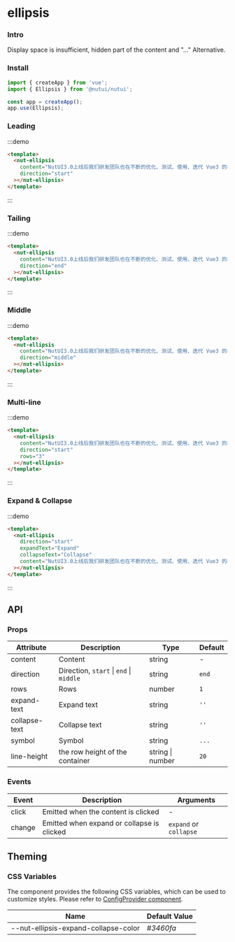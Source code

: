 # ellipsis

### Intro

Display space is insufficient, hidden part of the content and "..." Alternative.

### Install

```javascript
import { createApp } from 'vue';
import { Ellipsis } from '@nutui/nutui';

const app = createApp();
app.use(Ellipsis);
```

### Leading

:::demo

```html
<template>
  <nut-ellipsis
    content="NutUI3.0上线后我们研发团队也在不断的优化、测试、使用、迭代 Vue3 的相关组件，但是在跨端小程序的开发过程中，发现没有合适的组件库可以支持多端开发。为了填补这一空白，同时为了优化开发者体验，让 NutUI 能够为更多的开发者带来便利，我们决定在 NutUI 中增加小程序多端适配的能力。"
    direction="start"
  ></nut-ellipsis>
</template>
```

:::

### Tailing

:::demo

```html
<template>
  <nut-ellipsis
    content="NutUI3.0上线后我们研发团队也在不断的优化、测试、使用、迭代 Vue3 的相关组件，但是在跨端小程序的开发过程中，发现没有合适的组件库可以支持多端开发。为了填补这一空白，同时为了优化开发者体验，让 NutUI 能够为更多的开发者带来便利，我们决定在 NutUI 中增加小程序多端适配的能力。"
    direction="end"
  ></nut-ellipsis>
</template>
```

:::

### Middle

:::demo

```html
<template>
  <nut-ellipsis
    content="NutUI3.0上线后我们研发团队也在不断的优化、测试、使用、迭代 Vue3 的相关组件，但是在跨端小程序的开发过程中，发现没有合适的组件库可以支持多端开发。为了填补这一空白，同时为了优化开发者体验，让 NutUI 能够为更多的开发者带来便利，我们决定在 NutUI 中增加小程序多端适配的能力。"
    direction="middle"
  ></nut-ellipsis>
</template>
```

:::

### Multi-line

:::demo

```html
<template>
  <nut-ellipsis
    content="NutUI3.0上线后我们研发团队也在不断的优化、测试、使用、迭代 Vue3 的相关组件，但是在跨端小程序的开发过程中，发现没有合适的组件库可以支持多端开发。为了填补这一空白，同时为了优化开发者体验，让 NutUI 能够为更多的开发者带来便利，我们决定在 NutUI 中增加小程序多端适配的能力。"
    direction="start"
    rows="3"
  ></nut-ellipsis>
</template>
```

:::

### Expand & Collapse

:::demo

```html
<template>
  <nut-ellipsis
    direction="start"
    expandText="Expand"
    collapseText="Collapse"
    content="NutUI3.0上线后我们研发团队也在不断的优化、测试、使用、迭代 Vue3 的相关组件，但是在跨端小程序的开发过程中，发现没有合适的组件库可以支持多端开发。为了填补这一空白，同时为了优化开发者体验，让 NutUI 能够为更多的开发者带来便利，我们决定在 NutUI 中增加小程序多端适配的能力。"
  ></nut-ellipsis>
</template>
```

:::

## API

### Props

| Attribute     | Description                             | Type             | Default |
| ------------- | --------------------------------------- | ---------------- | ------- |
| content       | Content                                 | string           | -       |
| direction     | Direction, `start` \| `end` \| `middle` | string           | `end`   |
| rows          | Rows                                    | number           | `1`     |
| expand-text   | Expand text                             | string           | `''`    |
| collapse-text | Collapse text                           | string           | `''`    |
| symbol        | Symbol                                  | string           | `...`   |
| line-height   | the row height of the container         | string \| number | `20`    |

### Events

| Event  | Description                                | Arguments              |
| ------ | ------------------------------------------ | ---------------------- |
| click  | Emitted when the content is clicked        | -                      |
| change | Emitted when expand or collapse is clicked | `expand` or `collapse` |

## Theming

### CSS Variables

The component provides the following CSS variables, which can be used to customize styles. Please refer to [ConfigProvider component](#/en-US/component/configprovider).

| Name                                 | Default Value |
| ------------------------------------ | ------------- |
| --nut-ellipsis-expand-collapse-color | _#3460fa_     |
